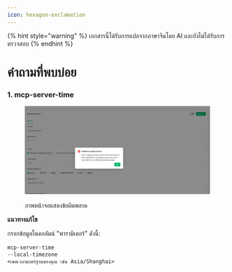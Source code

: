 ```yaml
---
icon: hexagon-exclamation
---
```


{% hint style="warning" %}
เอกสารนี้ได้รับการแปลจากภาษาจีนโดย AI และยังไม่ได้รับการตรวจสอบ
{% endhint %}

# คำถามที่พบบ่อย

### 1. mcp-server-time

<figure><img src="../../.gitbook/assets/telegram-cloud-photo-size-5-6068931438453048569-y.jpg" alt=""><figcaption><p>ภาพหน้าจอแสดงข้อผิดพลาด</p></figcaption></figure>

**แนวทางแก้ไข**&#x20;

กรอกข้อมูลในคอลัมน์ "พารามิเตอร์" ดังนี้:

```
mcp-server-time
--local-timezone
<เขตเวลามาตรฐานของคุณ เช่น Asia/Shanghai>
```